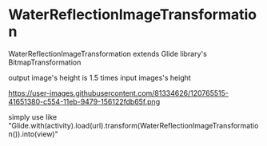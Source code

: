 # WaterReflectionImageTransformation

WaterReflectionImageTransformation extends Glide library's BitmapTransformation


output image's height is 1.5 times input images's height

https://user-images.githubusercontent.com/81334626/120765515-41651380-c554-11eb-9479-156122fdb65f.png


simply use like
"Glide.with(activity).load(url).transform(WaterReflectionImageTransformation()).into(view)"
